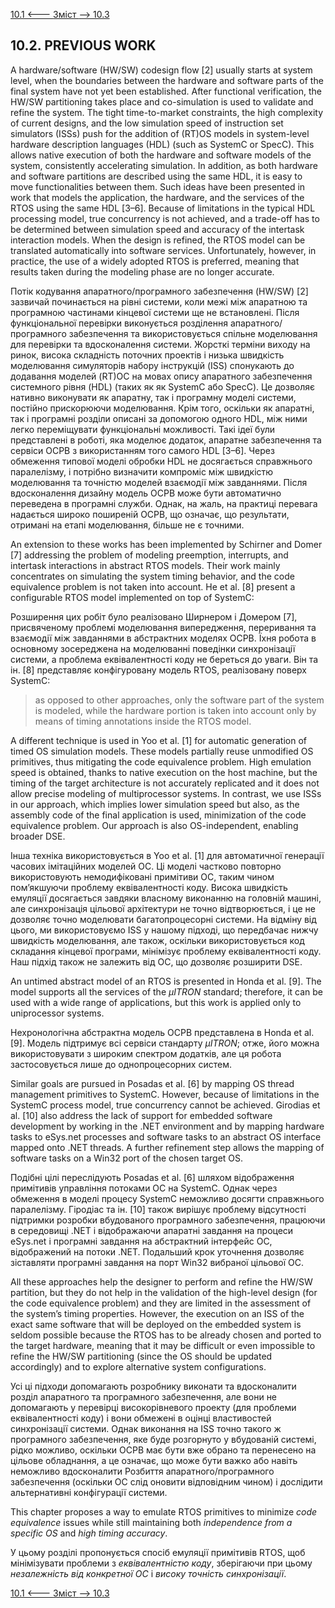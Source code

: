 [10.1 <--- ](10_1.md) [   Зміст   ](README.md) [--> 10.3](10_3.md)

## 10.2. PREVIOUS WORK

A hardware/software (HW/SW) codesign flow [2] usually starts at system level, when the boundaries between the hardware and software parts of the final system have not yet been established. After functional verification, the HW/SW partitioning takes place and co-simulation is used to validate and refine the system. The tight time-to-market constraints, the high complexity of current designs, and the low simulation speed of instruction set simulators (ISSs) push for the addition of (RT)OS models in system-level hardware description languages (HDL) (such as SystemC or SpecC). This allows native execution of both the hardware and software models of the system, consistently accelerating simulation. In addition, as both hardware and software partitions are described using the same HDL, it is easy to move functionalities between them. Such ideas have been presented in work that models the application, the hardware, and the services of the RTOS using the same HDL [3–6]. Because of limitations in the typical HDL processing model, true concurrency is not achieved, and a trade-off has to be determined between simulation speed and accuracy of the intertask interaction models. When the design is refined, the RTOS model can be translated automatically into software services. Unfortunately, however, in practice, the use of a widely adopted RTOS is preferred, meaning that results taken during the modeling phase are no longer accurate.

Потік кодування апаратного/програмного забезпечення (HW/SW) [2] зазвичай починається на рівні системи, коли межі між апаратною та програмною частинами кінцевої системи ще не встановлені. Після функціональної перевірки виконується розділення апаратного/програмного забезпечення та використовується спільне моделювання для перевірки та вдосконалення системи. Жорсткі терміни виходу на ринок, висока складність поточних проектів і низька швидкість моделювання симуляторів набору інструкцій (ISS) спонукають до додавання моделей (RT)ОС на мовах опису апаратного забезпечення системного рівня (HDL) (таких як як SystemC або SpecC). Це дозволяє нативно виконувати як апаратну, так і програмну моделі системи, постійно прискорюючи моделювання. Крім того, оскільки як апаратні, так і програмні розділи описані за допомогою одного HDL, між ними легко переміщувати функціональні можливості. Такі ідеї були представлені в роботі, яка моделює додаток, апаратне забезпечення та сервіси ОСРВ з використанням того самого HDL [3–6]. Через обмеження типової моделі обробки HDL не досягається справжнього паралелізму, і потрібно визначити компроміс між швидкістю моделювання та точністю моделей взаємодії між завданнями. Після вдосконалення дизайну модель ОСРВ може бути автоматично переведена в програмні служби. Однак, на жаль, на практиці перевага надається широко поширеній ОСРВ, що означає, що результати, отримані на етапі моделювання, більше не є точними.

An extension to these works has been implemented by Schirner and Domer [7] addressing the problem of modeling preemption, interrupts, and intertask interactions in abstract RTOS models. Their work mainly concentrates on simulating the system timing behavior, and the code equivalence problem is not taken into account. He et al. [8] present a configurable RTOS model implemented on top of SystemC:

Розширення цих робіт було реалізовано Ширнером і Домером [7], присвяченому проблемі моделювання випередження, переривання та взаємодії між завданнями в абстрактних моделях ОСРВ. Їхня робота в основному зосереджена на моделюванні поведінки синхронізації системи, а проблема еквівалентності коду не береться до уваги. Він та ін. [8] представляє конфігуровану модель RTOS, реалізовану поверх SystemC:

> as opposed to other approaches, only the software part of the system is modeled, while the hardware portion is taken into account only by means of timing annotations inside the RTOS model.

A different technique is used in Yoo et al. [1] for automatic generation of timed OS simulation models. These models partially reuse unmodified OS primitives, thus mitigating the code equivalence problem. High emulation speed is obtained, thanks to native execution on the host machine, but the timing of the target architecture is not accurately replicated and it does not allow precise modeling of multiprocessor systems. In contrast, we use ISSs in our approach, which implies lower simulation speed but also, as the assembly code of the final application is used, minimization of the code equivalence problem. Our approach is also OS-independent, enabling broader DSE.

Інша техніка використовується в Yoo et al. [1] для автоматичної генерації часових імітаційних моделей ОС. Ці моделі частково повторно використовують немодифіковані примітиви ОС, таким чином пом’якшуючи проблему еквівалентності коду. Висока швидкість емуляції досягається завдяки власному виконанню на головній машині, але синхронізація цільової архітектури не точно відтворюється, і це не дозволяє точно моделювати багатопроцесорні системи. На відміну від цього, ми використовуємо ISS у нашому підході, що передбачає нижчу швидкість моделювання, але також, оскільки використовується код складання кінцевої програми, мінімізує проблему еквівалентності коду. Наш підхід також не залежить від ОС, що дозволяє розширити DSE.

An untimed abstract model of an RTOS is presented in Honda et al. [9]. The model supports all the services of the *µITRON* standard; therefore, it can be used with a wide range of applications, but this work is applied only to uniprocessor systems.

Нехронологічна абстрактна модель ОСРВ представлена в Honda et al. [9]. Модель підтримує всі сервіси стандарту *µITRON*; отже, його можна використовувати з широким спектром додатків, але ця робота застосовується лише до однопроцесорних систем.

Similar goals are pursued in Posadas et al. [6] by mapping OS thread management primitives to SystemC. However, because of limitations in the SystemC process model, true concurrency cannot be achieved. Girodias et al. [10] also address the lack of support for embedded software development by working in the .NET environment and by mapping hardware tasks to eSys.net processes and software tasks to an abstract OS interface mapped onto .NET threads. A further refinement step allows the mapping of software tasks on a Win32 port of the chosen target OS.

Подібні цілі переслідують Posadas et al. [6] шляхом відображення примітивів управління потоками ОС на SystemC. Однак через обмеження в моделі процесу SystemC неможливо досягти справжнього паралелізму. Гіродіас та ін. [10] також вирішує проблему відсутності підтримки розробки вбудованого програмного забезпечення, працюючи в середовищі .NET і відображаючи апаратні завдання на процеси eSys.net і програмні завдання на абстрактний інтерфейс ОС, відображений на потоки .NET. Подальший крок уточнення дозволяє зіставляти програмні завдання на порт Win32 вибраної цільової ОС.

All these approaches help the designer to perform and refine the HW/SW partition, but they do not help in the validation of the high-level design (for the code equivalence problem) and they are limited in the assessment of the system’s timing properties. However, the execution on an ISS of the exact same software that will be deployed on the embedded system is seldom possible because the RTOS has to be already chosen and ported to the target hardware, meaning that it may be difficult or even impossible to refine the HW/SW partitioning (since the OS should be updated accordingly) and to explore alternative system configurations.

Усі ці підходи допомагають розробнику виконати та вдосконалити розділ апаратного та програмного забезпечення, але вони не допомагають у перевірці високорівневого проекту (для проблеми еквівалентності коду) і вони обмежені в оцінці властивостей синхронізації системи. Однак виконання на ISS точно такого ж програмного забезпечення, яке буде розгорнуто у вбудованій системі, рідко можливо, оскільки ОСРВ має бути вже обрано та перенесено на цільове обладнання, а це означає, що може бути важко або навіть неможливо вдосконалити Розбиття апаратного/програмного забезпечення (оскільки ОС слід оновити відповідним чином) і дослідити альтернативні конфігурації системи.

This chapter proposes a way to emulate RTOS primitives to minimize *code equivalence* issues while still maintaining both *independence from a specific OS* and *high timing accuracy*.

У цьому розділі пропонується спосіб емуляції примітивів RTOS, щоб мінімізувати проблеми з *еквівалентністю коду*, зберігаючи при цьому *незалежність від конкретної ОС* і *високу точність синхронізації*.

[10.1 <--- ](10_1.md) [   Зміст   ](README.md) [--> 10.3](10_3.md)